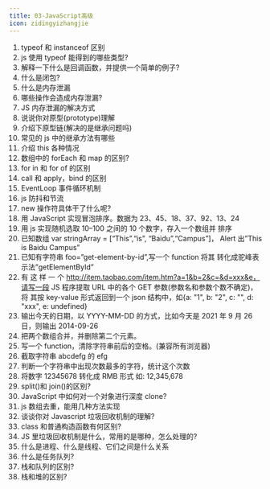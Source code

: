 ```yaml
---
title: 03-JavaScript高级
icon: zidingyizhangjie
---
```


1. typeof 和 instanceof 区别
2. js 使用 typeof 能得到的哪些类型?
3. 解释一下什么是回调函数，并提供一个简单的例子?
4. 什么是闭包?
5. 什么是内存泄漏
6. 哪些操作会造成内存泄漏?
7. JS 内存泄漏的解决方式
8. 说说你对原型(prototype)理解
9. 介绍下原型链(解决的是继承问题吗)
10. 常见的 js 中的继承方法有哪些
11. 介绍 this 各种情况
12. 数组中的 forEach 和 map 的区别?
13. for in 和 for of 的区别
14. call 和 apply，bind 的区别
15. EventLoop 事件循环机制
16. js 防抖和节流
17. new 操作符具体干了什么呢?
18. 用 JavaScript 实现冒泡排序。数据为 23、45、18、37、92、13、24
19. 用 js 实现随机选取 10–100 之间的 10 个数字，存入一个数组并 排序
20. 已知数组 var stringArray = [“This”,“is”, “Baidu”,“Campus”]， Alert 出”This is Baidu Campus”
21. 已知有字符串 foo=”get-element-by-id”,写一个 function 将其 转化成驼峰表示法”getElementById”
22. 有 这 样 一 个 <http://item.taobao.com/item.htm?a=1&b=2&c=&d=xxx&e，请写一段> JS 程序提取 URL 中的各个 GET 参数(参数名和参数个数不确定)，将 其按 key-value 形式返回到一个 json 结构中，如{a: "1", b: "2", c: "", d: "xxx", e: undefined}
23. 输出今天的日期，以 YYYY-MM-DD 的方式，比如今天是 2021 年 9 月 26 日，则输出 2014-09-26
24. 把两个数组合并，并删除第二个元素。
25. 写一个 function，清除字符串前后的空格。(兼容所有浏览器)
26. 截取字符串 abcdefg 的 efg
27. 判断一个字符串中出现次数最多的字符，统计这个次数
28. 将数字 12345678 转化成 RMB 形式 如: 12,345,678
29. split()和 join()的区别?
30. JavaScript 中如何对一个对象进行深度 clone?
31. js 数组去重，能用几种方法实现
32. 谈谈你对 Javascript 垃圾回收机制的理解?
33. class 和普通构造函数有何区别?
34. JS 里垃圾回收机制是什么，常用的是哪种，怎么处理的?
35. 什么是进程、什么是线程、它们之间是什么关系
36. 什么是任务队列?
37. 栈和队列的区别?
38. 栈和堆的区别?
